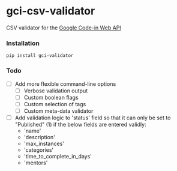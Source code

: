 # gci-csv-validator

CSV validator for the [Google Code-in Web API](https://developers.google.com/open-source/gci/api)

### Installation

```
pip install gci-validator
```

### Todo
- [ ] Add more flexible command-line options
	- [ ] Verbose validation output
	- [ ] Custom boolean flags
	- [ ] Custom selection of tags
	- [ ] Custom meta-data validator
- [ ] Add validation logic to 'status' field so that it can only be set to "Published" (1) if the below fields are entered validly:
	- 'name'
	- 'description'
	- 'max_instances'
	- 'categories'
	- 'time_to_complete_in_days'
	- 'mentors'